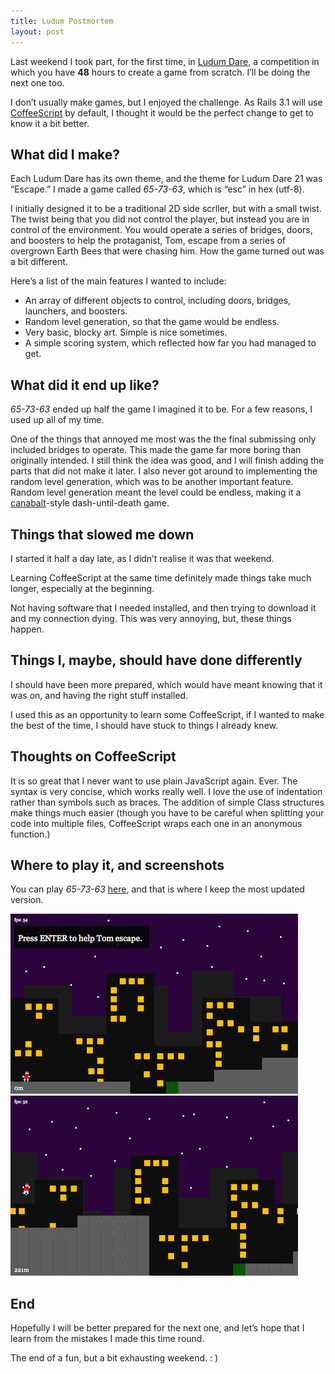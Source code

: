 ```yaml
---
title: Ludum Postmortem
layout: post
---
```

Last weekend I took part, for the first time, in [Ludum Dare](http://ludumdare.com), a
competition in which you have **48** hours to create a game from scratch. I&rsquo;ll be
doing the next one too.

I don&rsquo;t usually make games, but I enjoyed the challenge. As Rails 3.1 will use
[CoffeeScript](http://coffeescript.org/) by default, I thought it would be the perfect
change to get to know it a bit better.

<!--more-->

## What did I make?
Each Ludum Dare has its own theme, and the theme for Ludum Dare 21 was
&ldquo;Escape.&rdquo; I made a game called *65-73-63*, which is &ldquo;esc&rdquo; in hex
(utf-8).

I initially designed it to be a traditional 2D side scrller, but with a small twist. The
twist being that you did not control the player, but instead you are in control of the
environment. You would operate a series of bridges, doors, and boosters to help the
protaganist, Tom, escape from a series of overgrown Earth Bees that were chasing him.
How the game turned out was a bit different.

Here&rsquo;s a list of the main features I wanted to include:

* An array of different objects to control, including doors, bridges, launchers, and
  boosters.
* Random level generation, so that the game would be endless.
* Very basic, blocky art. Simple is nice sometimes.
* A simple scoring system, which reflected how far you had managed to get.


## What did it end up like?
*65-73-63* ended up half the game I imagined it to be. For a few reasons, I used up all of
my time.

One of the things that annoyed me most was the the final submissing only included bridges
to operate. This made the game far more boring than originally intended. I still think the
idea was good, and I will finish adding the parts that did not make it later. I also never
got around to implementing the random level generation, which was to be another important
feature. Random level generation meant the level could be endless, making it a
[canabalt](http://www.canabalt.com/)-style dash-until-death game.

## Things that slowed me down
I started it half a day late, as I didn&rsquo;t realise it was that weekend.

Learning CoffeeScript at the same time definitely made things take much longer, especially
at the beginning.

Not having software that I needed installed, and then trying to download it and my
connection dying. This was very annoying, but, these things happen.

## Things I, maybe, should have done differently
I should have been more prepared, which would have meant knowing that it was on, and
having the right stuff installed.

I used this as an opportunity to learn some CoffeeScript, if I wanted to make the best of
the time, I should have stuck to things I already knew.

## Thoughts on CoffeeScript
It is so great that I never want to use plain JavaScript again. Ever. The syntax is very
concise, which works really well. I love the use of indentation rather than symbols such
as braces. The addition of simple Class structures make things much easier (though you
have to be careful when splitting your code into multiple files, CoffeeScript wraps each
one in an anonymous function.)

## Where to play it, and screenshots
You can play *65-73-63* [here](http://austinbirch.co.uk/65-73-63/), and that is where I
keep the most updated version.

![start](/assets/img/65-73-63-start.png)
![jump](/assets/img/65-73-63-jump.png)

## End
Hopefully I will be better prepared for the next one, and let’s hope that I learn from the
mistakes I made this time round.

The end of a fun, but a bit exhausting weekend. : )
